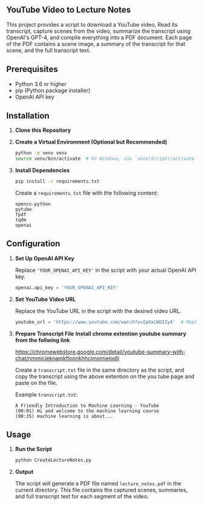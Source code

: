 ## YouTube Video to Lecture Notes

This project provides a script to download a YouTube video, Read its transcript, capture scenes from the video, summarize the transcript using OpenAI's GPT-4, and compile everything into a PDF document. Each page of the PDF contains a scene image, a summary of the transcript for that scene, and the full transcript text.

## Prerequisites

- Python 3.6 or higher
- pip (Python package installer)
- OpenAI API key

## Installation

1. **Clone this Repository**


2. **Create a Virtual Environment (Optional but Recommended)**

   ```sh
   python -m venv venv
   source venv/bin/activate  # On Windows, use `venv\Scripts\activate`
   ```

3. **Install Dependencies**

   ```sh
   pip install -r requirements.txt
   ```

   Create a `requirements.txt` file with the following content:

   ```text
   opencv-python
   pytube
   fpdf
   tqdm
   openai
   ```

## Configuration

1. **Set Up OpenAI API Key**

   Replace `'YOUR_OPENAI_API_KEY'` in the script with your actual OpenAI API key.

   ```python
   openai.api_key = 'YOUR_OPENAI_API_KEY'
   ```

2. **Set YouTube Video URL**

   Replace the YouTube URL in the script with the desired video URL.

   ```python
   youtube_url = 'https://www.youtube.com/watch?v=IpGxLWOIZy4'  # Replace with your YouTube URL
   ```

3. **Prepare Transcript File**
   **Install chrome extention youtube summary from the follwing link**
    
    https://chromewebstore.google.com/detail/youtube-summary-with-chat/nmmicjeknamkfloonkhhcjmomieiodli

   
   Create a `transcript.txt` file in the same directory as the script, and copy the transcript using the above extention on the you tube page and paste on the file.

   Example `transcript.txt`:

   ```text
   A Friendly Introduction to Machine Learning - YouTube
   (00:01) Hi and welcome to the machine learning course
   (00:35) machine learning is about...
   ```

## Usage

1. **Run the Script**

   ```sh
   python CreateLectureNotes.py
   ```

2. **Output**

   The script will generate a PDF file named `lecture_notes.pdf` in the current directory. This file contains the captured scenes, summaries, and full transcript text for each segment of the video.

